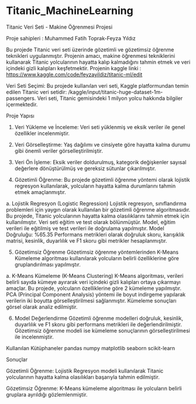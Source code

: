 # Titanic_MachineLearning
Titanic Veri Seti - Makine Öğrenmesi Projesi

Proje sahipleri : Muhammed Fatih Toprak-Feyza Yıldız 

Bu projede Titanic veri seti üzerinde gözetimli ve gözetimsiz öğrenme teknikleri uygulanmıştır. Projenin amacı, makine öğrenmesi tekniklerini kullanarak Titanic yolcularının hayatta kalıp kalmadığını tahmin etmek ve veri içindeki gizli kalıpları keşfetmektir.
Projenin kaggle linki : https://www.kaggle.com/code/feyzayildiz/titanic-ml/edit


Veri Seti Seçimi:
Bu projede kullanılan veri seti, Kaggle platformundan temin edilen Titanic veri setidir: /kaggle/input/titanic-huge-dataset-1m-passengers. Veri seti, Titanic gemisindeki 1 milyon yolcu hakkında bilgiler içermektedir.



Proje Yapısı
1. Veri Yükleme ve İnceleme:
Veri seti yüklenmiş ve eksik veriler ile genel özellikler incelenmiştir.

3. Veri Görselleştirme:
Yaş dağılımı ve cinsiyete göre hayatta kalma durumu gibi önemli veriler görselleştirilmiştir.

5. Veri Ön İşleme:
Eksik veriler doldurulmuş, kategorik değişkenler sayısal değerlere dönüştürülmüş ve gereksiz sütunlar çıkarılmıştır.

7. Gözetimli Öğrenme:
Bu projede gözetimli öğrenme yöntemi olarak lojistik regresyon kullanılarak, yolcuların hayatta kalma durumlarını tahmin etmek amaçlanmıştır.

  a. Lojistik Regresyon (Logistic Regression)
Lojistik regresyon, sınıflandırma problemleri için yaygın olarak kullanılan bir gözetimli öğrenme algoritmasıdır. Bu projede, Titanic yolcularının hayatta kalma olasılıklarını tahmin etmek için kullanılmıştır.
Veri seti eğitim ve test olarak bölünmüştür.
Model, eğitim verileri ile eğitilmiş ve test verileri ile doğrulama yapılmıştır.
Model Doğruluğu: %65.35
Performans metrikleri olarak doğruluk skoru, karışıklık matrisi, kesinlik, duyarlılık ve F1 skoru gibi metrikler hesaplanmıştır.

5. Gözetimsiz Öğrenme
Gözetimsiz öğrenme yöntemlerinden K-Means Kümeleme algoritması kullanılarak yolcuların belirli özelliklerine göre gruplandırılması yapılmıştır.

  a. K-Means Kümeleme (K-Means Clustering)
K-Means algoritması, verileri belirli sayıda kümeye ayırarak veri içindeki gizli kalıpları ortaya çıkarmayı amaçlar. Bu projede, yolcuların özelliklerine göre 2 kümeleme yapılmıştır.
PCA (Principal Component Analysis) yöntemi ile boyut indirgeme yapılarak verilerin iki boyutta görselleştirilmesi sağlanmıştır.
Kümeleme sonuçları görsel olarak analiz edilmiştir.

6. Model Değerlendirme
Gözetimli öğrenme modelleri doğruluk, kesinlik, duyarlılık ve F1 skoru gibi performans metrikleri ile değerlendirilmiştir.
Gözetimsiz öğrenme modeli ise kümeleme sonuçlarının görselleştirilmesi ile incelenmiştir.

Kullanılan Kütüphaneler
pandas
numpy
matplotlib
seaborn
scikit-learn

Sonuçlar

Gözetimli Öğrenme: Lojistik Regresyon modeli kullanılarak Titanic yolcularının hayatta kalma olasılıkları başarıyla tahmin edilmiştir.

Gözetimsiz Öğrenme: K-Means kümeleme algoritması ile yolcuların belirli gruplara ayrıldığı gözlemlenmiştir.

